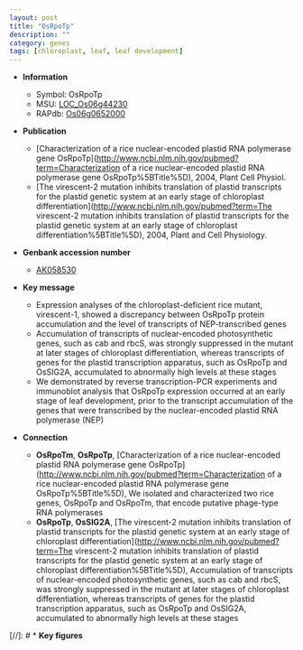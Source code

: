 ```yaml
---
layout: post
title: "OsRpoTp"
description: ""
category: genes
tags: [chloroplast, leaf, leaf development]
---
```


* **Information**  
    + Symbol: OsRpoTp  
    + MSU: [LOC_Os06g44230](http://rice.uga.edu/cgi-bin/ORF_infopage.cgi?orf=LOC_Os06g44230)  
    + RAPdb: [Os06g0652000](http://rapdb.dna.affrc.go.jp/viewer/gbrowse_details/irgsp1?name=Os06g0652000)  

* **Publication**  
    + [Characterization of a rice nuclear-encoded plastid RNA polymerase gene OsRpoTp](http://www.ncbi.nlm.nih.gov/pubmed?term=Characterization of a rice nuclear-encoded plastid RNA polymerase gene OsRpoTp%5BTitle%5D), 2004, Plant Cell Physiol.
    + [The virescent-2 mutation inhibits translation of plastid transcripts for the plastid genetic system at an early stage of chloroplast differentiation](http://www.ncbi.nlm.nih.gov/pubmed?term=The virescent-2 mutation inhibits translation of plastid transcripts for the plastid genetic system at an early stage of chloroplast differentiation%5BTitle%5D), 2004, Plant and Cell Physiology.

* **Genbank accession number**  
    + [AK058530](http://www.ncbi.nlm.nih.gov/nuccore/AK058530)

* **Key message**  
    + Expression analyses of the chloroplast-deficient rice mutant, virescent-1, showed a discrepancy between OsRpoTp protein accumulation and the level of transcripts of NEP-transcribed genes
    + Accumulation of transcripts of nuclear-encoded photosynthetic genes, such as cab and rbcS, was strongly suppressed in the mutant at later stages of chloroplast differentiation, whereas transcripts of genes for the plastid transcription apparatus, such as OsRpoTp and OsSIG2A, accumulated to abnormally high levels at these stages
    + We demonstrated by reverse transcription-PCR experiments and immunoblot analysis that OsRpoTp expression occurred at an early stage of leaf development, prior to the transcript accumulation of the genes that were transcribed by the nuclear-encoded plastid RNA polymerase (NEP)

* **Connection**  
    + __OsRpoTm__, __OsRpoTp__, [Characterization of a rice nuclear-encoded plastid RNA polymerase gene OsRpoTp](http://www.ncbi.nlm.nih.gov/pubmed?term=Characterization of a rice nuclear-encoded plastid RNA polymerase gene OsRpoTp%5BTitle%5D), We isolated and characterized two rice genes, OsRpoTp and OsRpoTm, that encode putative phage-type RNA polymerases
    + __OsRpoTp__, __OsSIG2A__, [The virescent-2 mutation inhibits translation of plastid transcripts for the plastid genetic system at an early stage of chloroplast differentiation](http://www.ncbi.nlm.nih.gov/pubmed?term=The virescent-2 mutation inhibits translation of plastid transcripts for the plastid genetic system at an early stage of chloroplast differentiation%5BTitle%5D), Accumulation of transcripts of nuclear-encoded photosynthetic genes, such as cab and rbcS, was strongly suppressed in the mutant at later stages of chloroplast differentiation, whereas transcripts of genes for the plastid transcription apparatus, such as OsRpoTp and OsSIG2A, accumulated to abnormally high levels at these stages

[//]: # * **Key figures**  


